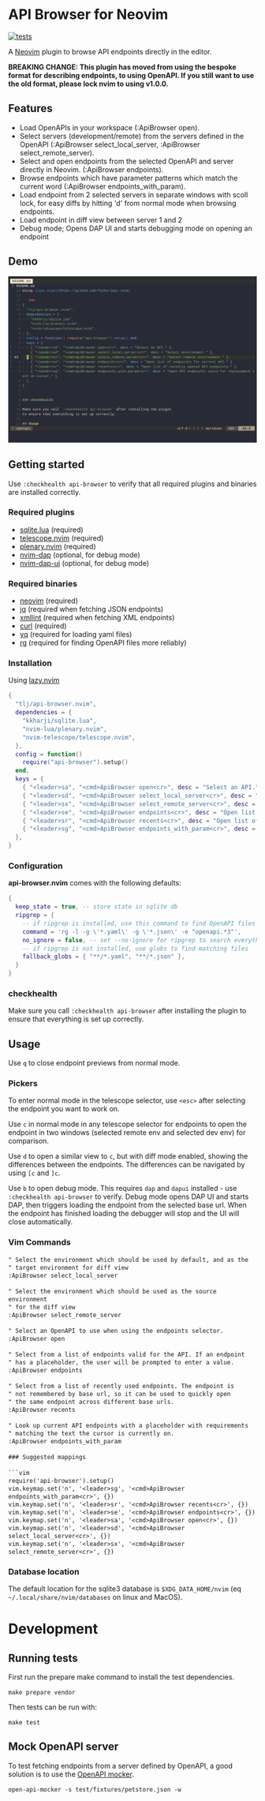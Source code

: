 # API Browser for Neovim

[![tests](https://github.com/tlj/api-browser.nvim/actions/workflows/integration.yml/badge.svg)](https://github.com/tlj/api-browser.nvim/actions/workflows/integration.yml)

A [Neovim](https://neovim.io/) plugin to browse API endpoints directly in the
editor.

**BREAKING CHANGE: This plugin has moved from using the bespoke format for describing endpoints, to using OpenAPI. If you still want to use the old format, please lock nvim to using v1.0.0.**

## Features

- Load OpenAPIs in your workspace (:ApiBrowser open).
- Select servers (development/remote) from the servers defined in the OpenAPI (:ApiBrowser select_local_server, :ApiBrowser select_remote_server).
- Select and open endpoints from the selected OpenAPI and server directly in Neovim. (:ApiBrowser endpoints).
- Browse endpoints which have parameter patterns which match the current word (:ApiBrowser endpoints_with_param).
- Load endpoint from 2 selected servers in separate windows with scoll lock, for
  easy diffs by hitting 'd' from normal mode when browsing endpoints.
- Load endpoint in diff view between server 1 and 2
- Debug mode; Opens DAP UI and starts debugging mode on opening an endpoint

## Demo

![](./demo.gif)

## Getting started

Use `:checkhealth api-browser` to verify that all required plugins and
binaries are installed correctly.

### Required plugins

- [sqlite.lua](https://github.com/kkharji/sqlite.lua) (required)
- [telescope.nvim](https://github.com/nvim-telescope/telescope.nvim) (required)
- [plenary.nvim](https://github.com/nvim-lua/plenary.nvim) (required)
- [nvim-dap](https://github.com/mfussenegger/nvim-dap) (optional, for debug mode)
- [nvim-dap-ui](https://github.com/rcarriga/nvim-dap-ui) (optional, for debug mode)

### Required binaries

- [neovim](https://neovim.io) (required)
- [jq](https://stedolan.github.io/jq/) (required when fetching JSON endpoints)
- [xmllint](https://gnomes.pages.gitlab.gnome.org/libxml2/xmllint.html)
  (required when fetching XML endpoints)
- [curl](https://curl.se) (required)
- [yq](https://github.com/mikefarah/yq) (required for loading yaml files)
- [rg](https://github.com/BurntSushi/ripgrep) (required for finding OpenAPI files more reliably)

### Installation

Using [lazy.nvim](https://github.com/folke/lazy.nvim)

```lua
{
  "tlj/api-browser.nvim",
  dependencies = {
    "kkharji/sqlite.lua",
    "nvim-lua/plenary.nvim",
    "nvim-telescope/telescope.nvim",
  },
  config = function() 
    require("api-browser").setup() 
  end,
  keys = {
    { "<leader>sa", "<cmd>ApiBrowser open<cr>", desc = "Select an API." },
    { "<leader>sd", "<cmd>ApiBrowser select_local_server<cr>", desc = "Select environment." },
    { "<leader>sx", "<cmd>ApiBrowser select_remote_server<cr>", desc = "Select remote environment." },
    { "<leader>se", "<cmd>ApiBrowser endpoints<cr>", desc = "Open list of endpoints for current API." },
    { "<leader>sr", "<cmd>ApiBrowser recents<cr>", desc = "Open list of recently opened API endpoints." },
    { "<leader>sg", "<cmd>ApiBrowser endpoints_with_param<cr>", desc = "Open API endpoints valid for replacement text on cursor." },
  },
}
```

### Configuration

**api-browser.nvim** comes with the following defaults:

```lua
{
  keep_state = true, -- store state in sqlite db
  ripgrep = {
    -- if ripgrep is installed, use this command to find OpenAPI files
    command = 'rg -l -g \'*.yaml\' -g \'*.json\' -e "openapi.*3"',
    no_ignore = false, -- set --no-ignore for ripgrep to search everything, use this in case you have your openapis in .gitignore
    -- if ripgrep is not installed, use globs to find matching files
    fallback_globs = { "**/*.yaml", "**/*.json" }, 
  }
}
```

### checkhealth

Make sure you call `:checkhealth api-browser` after installing the plugin
to ensure that everything is set up correctly.

## Usage

Use `q` to close endpoint previews from normal mode.

### Pickers

To enter normal mode in the telescope selector, use `<esc>` after selecting
the endpoint you want to work on.

Use `c` in normal mode in any telescope selector for endpoints to open the
endpoint in two windows (selected remote env and selected dev env) for comparison.

Use `d` to open a similar view to `c`, but with diff mode enabled, showing the
differences between the endpoints. The differences can be navigated by using
`[c` and `]c`.

Use `b` to open debug mode. This requires `dap` and `dapui` installed - use 
`:checkhealth api-browser` to verify. Debug mode opens DAP UI and starts 
DAP, then triggers loading the endpoint from the selected base url. When the 
endpoint has finished loading the debugger will stop and the UI will close 
automatically.

### Vim Commands

```vim 
" Select the environment which should be used by default, and as the 
" target environment for diff view
:ApiBrowser select_local_server

" Select the environment which should be used as the source environment
" for the diff view
:ApiBrowser select_remote_server

" Select an OpenAPI to use when using the endpoints selector. 
:ApiBrowser open

" Select from a list of endpoints valid for the API. If an endpoint 
" has a placeholder, the user will be prompted to enter a value. 
:ApiBrowser endpoints

" Select from a list of recently used endpoints. The endpoint is 
" not remembered by base url, so it can be used to quickly open 
" the same endpoint across different base urls. 
:ApiBrowser recents

" Look up current API endpoints with a placeholder with requirements 
" matching the text the cursor is currently on. 
:ApiBrowser endpoints_with_param

### Suggested mappings

```vim 
require('api-browser').setup() 
vim.keymap.set('n', '<leader>sg', '<cmd>ApiBrowser endpoints_with_param<cr>', {}) 
vim.keymap.set('n', '<leader>sr', '<cmd>ApiBrowser recents<cr>', {}) 
vim.keymap.set('n', '<leader>se', '<cmd>ApiBrowser endpoints<cr>', {}) 
vim.keymap.set('n', '<leader>sa', '<cmd>ApiBrowser open<cr>', {}) 
vim.keymap.set('n', '<leader>sd', '<cmd>ApiBrowser select_local_server<cr>', {})
vim.keymap.set('n', '<leader>sx', '<cmd>ApiBrowser select_remote_server<cr>', {})
```

### Database location

The default location for the sqlite3 database is `$XDG_DATA_HOME/nvim` (eq
`~/.local/share/nvim/databases` on linux and MacOS).

# Development

## Running tests

First run the prepare make command to install the test dependencies.

```shell
make prepare vendor
```

Then tests can be run with:

```shell
make test
```

## Mock OpenAPI server

To test fetching endpoints from a server defined by OpenAPI, a good solution is to use the [OpenAPI mocker](https://www.npmjs.com/package/open-api-mocker).

```shell
open-api-mocker -s test/fixtures/petstore.json -w
```

